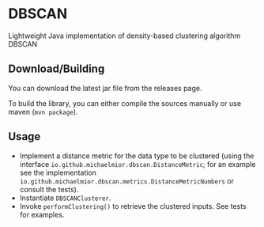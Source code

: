 # DBSCAN
Lightweight Java implementation of density-based clustering algorithm DBSCAN

## Download/Building

You can download the latest jar file from the releases page.

To build the library, you can either compile the sources manually or use maven (`mvn package`).

## Usage

* Implement a distance metric for the data type to be clustered (using the interface `io.github.michaelmior.dbscan.DistanceMetric`; for an example see the implementation `io.github.michaelmior.dbscan.metrics.DistanceMetricNumbers` or consult the tests).
* Instantiate `DBSCANClusterer`.
* Invoke `performClustering()` to retrieve the clustered inputs. See tests for examples.

